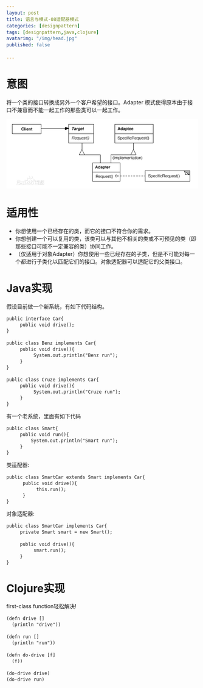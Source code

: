 ```yaml
---
layout: post
title: 语言与模式-08适配器模式
categories: [designpattern]
tags: [designpattern,java,clojure]
avatarimg: "/img/head.jpg"
published: false

---
```

# 意图

将一个类的接口转换成另外一个客户希望的接口。Adapter 模式使得原本由于接口不兼容而不能一起工作的那些类可以一起工作。

![](/assets/designpattern/adapter.jpg)

# 适用性

- 你想使用一个已经存在的类，而它的接口不符合你的需求。
- 你想创建一个可以复用的类，该类可以与其他不相关的类或不可预见的类（即那些接口可能不一定兼容的类）协同工作。
- （仅适用于对象Adapter）你想使用一些已经存在的子类，但是不可能对每一个都进行子类化以匹配它们的接口。对象适配器可以适配它的父类接口。

# Java实现

假设目前做一个新系统，有如下代码结构。

``` {.java}
public interface Car{
     public void drive();
}

public class Benz implements Car{
     public void drive(){
          System.out.println("Benz run");
     }
}

public class Cruze implements Car{
     public void drive(){
          System.out.println("Cruze run");
     }
}
```

有一个老系统，里面有如下代码

``` {.java}
public class Smart{
     public void run(){
         System.out.println("Smart run");
     }
}
```

<!-- more -->

类适配器:

``` {.java}
public class SmartCar extends Smart implements Car{
      public void drive(){
           this.run();
      }
}
```

对象适配器:

``` {.java}
public class SmartCar implements Car{
     private Smart smart = new Smart();

     public void drive(){
          smart.run();
     }
}
```

# Clojure实现

first-class function轻松解决!

```
(defn drive []
  (println "drive"))

(defn run []
  (println "run"))

(defn do-drive [f]
  (f))

(do-drive drive)
(do-drive run)
```
